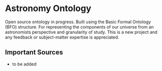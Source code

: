 # Astronomy Ontology
Open source ontology in progress. Built using the Basic Formal Ontology (BFO) structure. 
For representing the components of our universe from an astronomists perspective and granularity of study. This is a new project and any feedback or subject-matter expertise is appreciated.

## Important Sources
- to be added
